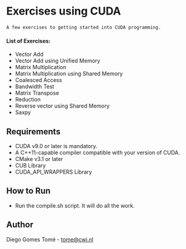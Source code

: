 # Exercises using CUDA
	A few exercises to getting started into CUDA programming.

#### List of Exercises:

- Vector Add
- Vector Add using Unified Memory
- Matrix Multiplication
- Matrix Multiplication using Shared Memory
- Coalesced Access
- Bandwidth Test
- Matrix Transpose
- Reduction
- Reverse vector using Shared Memory
- Saxpy


## Requirements

- CUDA v9.0 or later is mandatory.
- A C++11-capable compiler compatible with your version of CUDA.
- CMake v3.1 or later
- CUB Library
- CUDA_API_WRAPPERS Library

## How to Run

- Run the compile.sh script. It will do all the work.

## Author

Diego Gomes Tomé - tome@cwi.nl
